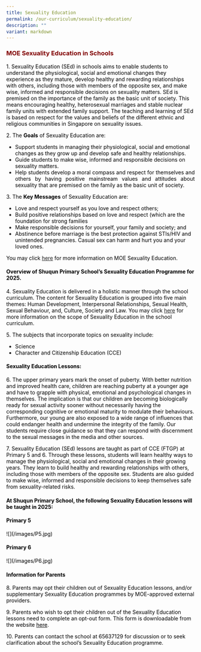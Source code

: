 ```yaml
---
title: Sexuality Education
permalink: /our-curriculum/sexuality-education/
description: ""
variant: markdown
---
```

<h3 style="text-align: justify;"><strong><span style="color: #800000;">MOE Sexuality Education in Schools</span></strong></h3>

<p><span style="color: #000000;">1. Sexuality Education (SEd) in schools aims to enable students to understand the physiological, social and emotional changes they experience as they mature, develop healthy and rewarding relationships with others, including those with members of the opposite sex, and make wise, informed and responsible decisions on sexuality matters. SEd is premised on the importance of the family as the basic unit of society. This means encouraging healthy, heterosexual marriages and stable nuclear family units with extended family support. The teaching and learning of SEd is based on respect for the values and beliefs of the different ethnic and religious communities in Singapore on sexuality issues.</span></p>
<p><span style="color: #000000;">2. The <strong>Goals</strong> of Sexuality Education are:</span></p>
<ul>
<li><span style="color: #000000;">Support students in managing their physiological, social and emotional changes as they grow up and develop safe and healthy relationships.</span></li>
<li><span style="color: #000000;">Guide students to make wise, informed and responsible decisions on sexuality matters.</span></li>
<li style="text-align: justify;"><span style="color: #000000;">Help students develop a moral compass and respect for themselves and others by having positive mainstream values and attitudes about sexuality that are premised on the family as the basic unit of society.</span></li>
</ul>
<p><span style="color: #000000;">3. The <strong>Key Messages</strong>&nbsp;of Sexuality Education are:</span></p>
<ul>
<li><span style="color: #000000;">Love and respect yourself as you love and respect others;</span></li>
<li><span style="color: #000000;">Build positive relationships based on love and respect (which are the foundation for strong families</span></li>
<li><span style="color: #000000;">Make responsible decisions for yourself, your family and society; and</span></li>
<li><span style="color: #000000;">Abstinence before marriage is the best protection against STIs/HIV and unintended pregnancies. Casual sex can harm and hurt you and your loved ones.</span></li>
</ul>
<p><span style="color: #000000;">You may click <a href="https://go.gov.sg/moe-sexuality-education">here</a> for more information on MOE Sexuality Education.</span></p>
<h4><span style="color: #000000;"><strong>Overview of Shuqun Primary School’s Sexuality Education Programme for 2025.</strong></span></h4>
<p><span style="color: #000000;">4. Sexuality Education is delivered in a holistic manner through the school curriculum. The content for Sexuality Education is grouped into five main themes: Human Development, Interpersonal Relationships, Sexual Health, Sexual Behaviour, and, Culture, Society and Law. You may click <a href="https://go.gov.sg/moe-sexuality-education-scope">here</a> for more information on the scope of Sexuality Education in the school curriculum.</span></p>
<p><span style="color: #000000;">5. The subjects that incorporate topics on sexuality include:</span></p>
<ul>
<li><span style="color: #000000;">Science</span></li>
<li><span style="color: #000000;">Character and Citizenship Education (CCE)</span></li>
</ul>
<h4><span style="color: #000000;"><strong>Sexuality Education Lessons:</strong></span></h4>
<p><span style="color: #000000;">6. The upper primary years mark the onset of puberty. With better nutrition and improved health care, children are reaching puberty at a younger age and have to grapple with physical, emotional and psychological changes in themselves. The implication is that our children are becoming biologically ready for sexual activity sooner without necessarily having the corresponding cognitive or emotional maturity to modulate their behaviours. Furthermore, our young are also exposed to a wide range of influences that could endanger health and undermine the integrity of the family. Our students require close guidance so that they can respond with discernment to the sexual messages in the media and other sources.</span></p>
<p><span style="color: #000000;">7. Sexuality Education (SEd) lessons are taught as part of CCE (FTGP) at Primary 5 and 6. Through these lessons, students will learn healthy ways to manage the physiological, social and emotional changes in their growing years. They learn to build healthy and rewarding relationships with others, including those with members of the opposite sex. Students are also guided to make wise, informed and responsible decisions to keep themselves safe from sexuality-related risks.</span></p>
<h4><span style="color: #000000;"><strong>At Shuqun Primary School, the following Sexuality Education lessons will be taught in 2025:</strong></span></h4>
<h4><span style="color: #000000;"><strong>Primary 5</strong></span></h4>
<p><span style="color: #000000;">![](/images/P5.jpg)</span></p>
<h4><span style="color: #000000;"><strong>Primary 6</strong></span></h4>
<p><span style="color: #000000;">![](/images/P6.jpg)</span></p>
<h4><span style="color: #000000;"><strong>Information for Parents</strong></span></h4>
<p><span style="color: #000000;">8. Parents may opt their children out of Sexuality Education lessons, and/or supplementary Sexuality Education programmes by MOE-approved external providers.</span></p>
<p><span style="color: #000000;">9. Parents who wish to opt their children out of the Sexuality Education lessons need to complete an opt-out form. This form is downloadable from the website <a target="_blank" href="https://form.gov.sg/603886dcca08d10011c2b231" style="color: #000000;">here</a>.</span></p>
<p><span style="color: #000000;">10. Parents can contact the school at 65637129 for discussion or to seek clarification about the school’s Sexuality Education programme.</span></p>